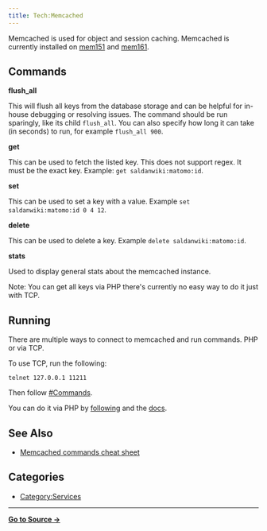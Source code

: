 ```yaml
---
title: Tech:Memcached
---
```


Memcached is used for object and session caching. Memcached is currently installed on [mem151](/tech-docs/techmem151) and [mem161](/tech-docs/techmem161).

## Commands 

**flush_all**

This will flush all keys from the database storage and can be helpful for in-house debugging or resolving issues. The command should be run sparingly, like its child `flush_all`. You can also specify how long it can take (in seconds) to run, for example `flush_all 900`.

**get**

This can be used to fetch the listed key. This does not support regex. It must be the exact key. Example: `get saldanwiki:matomo:id`.

**set**

This can be used to set a key with a value. Example `set saldanwiki:matomo:id 0 4 12`.

**delete**

This can be used to delete a key. Example `delete saldanwiki:matomo:id`.

**stats**

Used to display general stats about the memcached instance.

Note: You can get all keys via PHP there's currently no easy way to do it just with TCP.

## Running 

There are multiple ways to connect to memcached and run commands. PHP or via TCP.

To use TCP, run the following:

`telnet 127.0.0.1 11211`

Then follow [#Commands](#commands).

You can do it via PHP by [following](https://meta.miraheze.org/wiki/github:miraheze/MirahezeMagic/blob/e4e20be/includes/MirahezeMagicHooks.php#L263) and the [docs](https://www.php.net/manual/en/class.memcached.php).

## See Also 

* [Memcached commands cheat sheet](https://lzone.de/cheat-sheet/memcached)

## Categories

* [Category:Services](https://meta.miraheze.org/wiki/Category:Services)



----
**[Go to Source &rarr;](https://meta.miraheze.org/wiki/Tech:Memcached)**